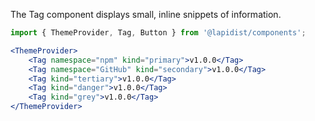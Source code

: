 The Tag component displays small, inline snippets of information.

```jsx harmony
import { ThemeProvider, Tag, Button } from '@lapidist/components';

<ThemeProvider>
    <Tag namespace="npm" kind="primary">v1.0.0</Tag>
    <Tag namespace="GitHub" kind="secondary">v1.0.0</Tag>
    <Tag kind="tertiary">v1.0.0</Tag>
    <Tag kind="danger">v1.0.0</Tag>
    <Tag kind="grey">v1.0.0</Tag>
</ThemeProvider>
```
